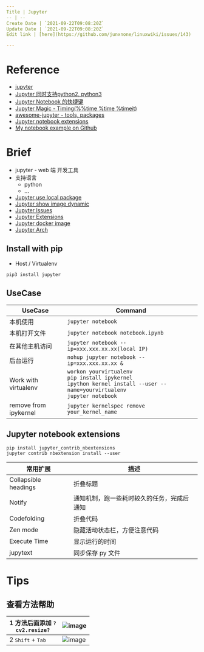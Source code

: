 ```yaml
---
Title | Jupyter
-- | --
Create Date | `2021-09-22T09:08:20Z`
Update Date | `2021-09-22T09:08:20Z`
Edit link | [here](https://github.com/junxnone/linuxwiki/issues/143)

---
```

# Reference 

- [jupyter](https://jupyter.org/) 
- [Jupyter 同时支持python2, python3](https://www.cnblogs.com/mashuai-191/p/9045736.html)
- [Jupyter Notebook 的快捷键](https://www.cnblogs.com/zhizhan/p/5660031.html)
- [Jupyter Magic - Timing(%%time %time %timeit)](https://blog.csdn.net/shuibuzhaodeshiren/article/details/86650688)
- [awesome-jupyter - tools, packages](https://github.com/markusschanta/awesome-jupyter)
- [Jupyter notebook extensions](https://github.com/ipython-contrib/jupyter_contrib_nbextensions/blob/master/README.md) 
- [My notebook example on Github](https://github.com/junxnone/jupyter_notebook.git)


# Brief 
- jupyter - web 端 开发工具
- 支持语言
  - python
  - ...
- [Jupyter use local package](./Jupyter_use_local_package)
- [Jupyter show image dynamic](./Jupyter_show_image_dynamic)
- [Jupyter Issues](./Jupyter_Issues)
- [Jupyter Extensions](./Jupyter_Extensions)
- [Jupyter docker image](./Jupyter_docker_image)
- [Jupyter Arch](./Jupyter_Arch)

## Install with pip

- Host / Virtualenv

```
pip3 install jupyter
```

## UseCase

UseCase | Command
-- | --
本机使用 | `jupyter notebook`
本机打开文件 | `jupyter notebook notebook.ipynb`
在其他主机访问 | `jupyter notebook --ip=xxx.xxx.xx.xx(local IP)`
后台运行 | `nohup jupyter notebook --ip=xxx.xxx.xx.xx &`
Work with virtualenv | `workon yourvirtualenv`<br>`pip install ipykernel`<br>`ipython kernel install --user --name=yourvirtualenv`<br>`jupyter notebook`
remove from ipykernel | `jupyter kernelspec remove your_kernel_name`


## Jupyter notebook extensions
```
pip install jupyter_contrib_nbextensions
jupyter contrib nbextension install --user
```

常用扩展 | 描述
-- | --
Collapsible headings | 折叠标题
Notify | 通知机制，跑一些耗时较久的任务，完成后通知
Codefolding | 折叠代码
Zen mode | 隐藏活动状态栏，方便注意代码
Execute Time | 显示运行的时间
jupytext | 同步保存 py 文件


# Tips
## 查看方法帮助
1 方法后面添加 `?` <br> `cv2.resize?` | ![image](https://user-images.githubusercontent.com/2216970/70609679-2a828100-1c3d-11ea-8d1a-ebb16f050037.png)
-- | --
2 <kbd>Shift</kbd> + <kbd>Tab</kbd> | ![image](https://user-images.githubusercontent.com/2216970/70609869-84834680-1c3d-11ea-9673-b634a7cb9caf.png)

